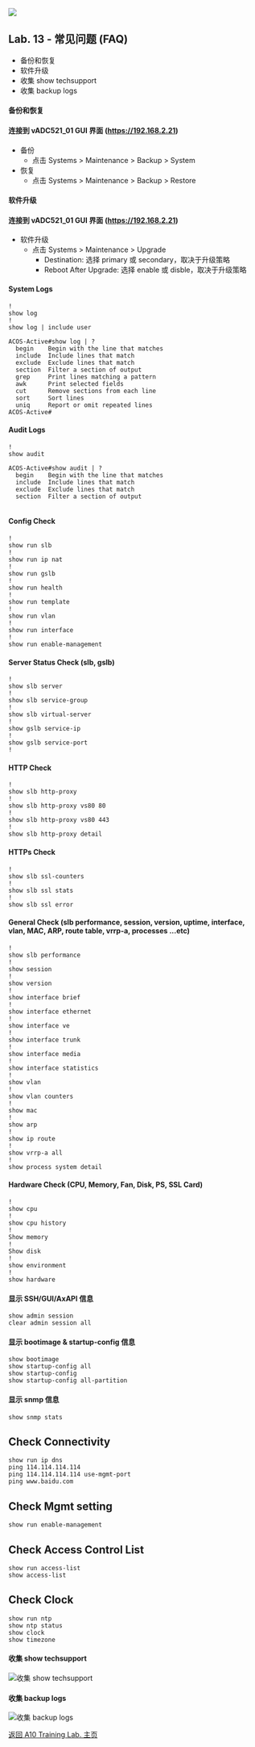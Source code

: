 ![](/Images/A10-NewLogos-Blue-NoReg-RGB-50.png)

## Lab. 13 - 常见问题 (FAQ)
 - 备份和恢复
 - 软件升级
 - 收集 show techsupport
 - 收集 backup logs

#### 备份和恢复
#### 连接到 vADC521_01 GUI 界面 (https://192.168.2.21)
  + 备份
    + 点击 Systems > Maintenance > Backup > System
  + 恢复 
    + 点击 Systems > Maintenance > Backup > Restore

#### 软件升级
#### 连接到 vADC521_01 GUI 界面 (https://192.168.2.21)
  + 软件升级
    + 点击 Systems > Maintenance > Upgrade
      + Destination: 选择 primary 或 secondary，取决于升级策略
      + Reboot After Upgrade: 选择 enable 或 disble，取决于升级策略

#### System Logs
```
!
show log
!
show log | include user

```

```
ACOS-Active#show log | ?
  begin    Begin with the line that matches
  include  Include lines that match
  exclude  Exclude lines that match
  section  Filter a section of output
  grep     Print lines matching a pattern
  awk      Print selected fields
  cut      Remove sections from each line
  sort     Sort lines
  uniq     Report or omit repeated lines
ACOS-Active#
```

#### Audit Logs
```
!
show audit

```

```
ACOS-Active#show audit | ?
  begin    Begin with the line that matches
  include  Include lines that match
  exclude  Exclude lines that match
  section  Filter a section of output
  
```

#### Config Check
```
!
show run slb
!
show run ip nat
!
show run gslb
!
show run health
!
show run template
!
show run vlan
!
show run interface
!
show run enable-management

```

#### Server Status Check (slb, gslb)
```
!
show slb server
!
show slb service-group
!
show slb virtual-server
!
show gslb service-ip
!
show gslb service-port
!

```

#### HTTP Check
```
!
show slb http-proxy
!
show slb http-proxy vs80 80
!
show slb http-proxy vs80 443
!
show slb http-proxy detail

```

#### HTTPs Check
```
!
show slb ssl-counters
!
show slb ssl stats
!
show slb ssl error
```


#### General Check (slb performance, session, version, uptime, interface, vlan, MAC, ARP, route table, vrrp-a, processes ...etc)
```
!
show slb performance
!
show session
!
show version 
!
show interface brief
!
show interface ethernet
!
show interface ve
!
show interface trunk
!
show interface media
!
show interface statistics
!
show vlan
!
show vlan counters
!
show mac
!
show arp
!
show ip route
!
show vrrp-a all
!
show process system detail

```

#### Hardware Check (CPU, Memory, Fan, Disk, PS, SSL Card)
```
!
show cpu
!
show cpu history
!
Show memory
!
Show disk
!
show environment
!
show hardware

```

#### 显示 SSH/GUI/AxAPI 信息
```
show admin session
clear admin session all
```

#### 显示 bootimage & startup-config 信息
```
show bootimage
show startup-config all
show startup-config
show startup-config all-partition
```

#### 显示 snmp 信息
```
show snmp stats
```

## Check Connectivity
```
show run ip dns
ping 114.114.114.114
ping 114.114.114.114 use-mgmt-port
ping www.baidu.com
```

## Check Mgmt setting
```
show run enable-management
```

## Check Access Control List
```
show run access-list
show access-list
```

## Check Clock
```
show run ntp
show ntp status
show clock
show timezone
```


#### 收集 show techsupport
![收集 show techsupport](/Images/ShowTech.png)

#### 收集 backup logs
![收集 backup logs](/Images/BackupLog.png)

[返回 A10 Training Lab. 主页](https://github.com/borissiu/A10_Training_Lab)